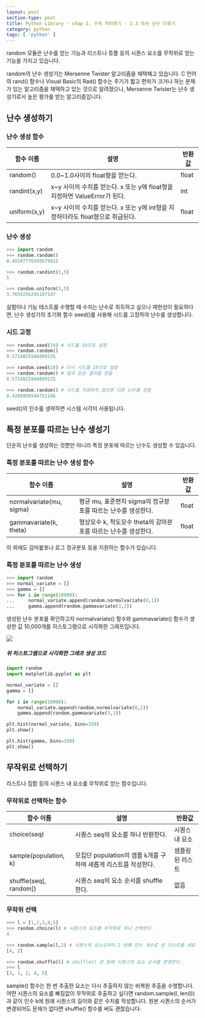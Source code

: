 ```yaml
---
layout: post
section-type: post
title: Python Library - chap 2. 수치 처리하기 - 2.3 의사 난수 다루기
category: python
tags: [ 'python' ]
---
```

random 모듈은 난수를 얻는 기능과 리스트나 튜플 등의 시퀀스 요소를 무작위로 얻는 기능을 가지고 있습니다.  

random의 난수 생성기는 Mersenne Twister 알고리즘을 채택해고 있습니다. C 언어의 rand() 함수나 Visual Basic의 Rad() 함수는 주기가 짧고 편차가 크거나 하는 문제가 있는 알고리즘을 채택하고 있는 것으로 알려졌으나, Mersenne Twister는 난수 생성기로서 높은 평가를 받는 알고리즘입니다.

## 난수 생성하기

### 난수 생성 함수

함수 이름 | 설명 | 반환값
---|---|---
random() | 0.0~1.0사이의 float형을 얻는다. | float
randint(x,y) | x~y 사이의 수치를 얻는다. x 또는 y에 float형을 지정하면 ValueError가 된다. | int
uniform(x,y) | x~y 사이의 수치를 얻는다. x 또는 y에 int형을 지정하더라도 float형으로 취급된다. | float

### 난수 생성

```python
>>> import random
>>> random.random()
0.48197776395679015

>>> random.randint(1,5)
5

>>> random.uniform(1,5)
3.7659256295187147
```

실험이나 기능 테스트를 수행할 때 수치는 난수로 취득하고 싶으나 재현성이 필요하다면, 난수 생성기의 초기화 함수 seed()를 사용해 시드를 고정하여 난수를 생성합니다.

### 시드 고정

```python
>>> random.seed(10) # 시드를 10으로 설정
>>> random.random()
0.5714025946899135

>>> random.seed(10) # 다시 시드를 10으로 설정
>>> random.random() # 앞과 같은 결과를 얻음
0.5714025946899135

>>> random.random() # 시드를 지정하지 않으면 다른 난수를 얻음
0.4288890546751146
```
seed()의 인수를 생략하면 시스템 시각이 사용됩니다.

## 특정 분포를 따르는 난수 생성기
단순히 난수를 생성하는 것뿐만 아니라 특정 분포에 따르는 난수도 생성할 수 있습니다.

### 특정 분포를 따르는 난수 생성 함수

함수 이름 | 설명 | 반환값
---|---|---
normalvariate(mu, sigma) | 평균 mu, 표준편차 sigma의 정규분포를 따르는 난수를 생성한다. | float
gammavariate(k, theta) | 형상모수 k, 척도모수 theta의 감마분포를 따르는 난수를 생성한다. | float

이 외에도 감마붙포나 로그 정규분포 등을 지원하는 함수가 있습니다.

### 특정 분포를 따르는 난수 생성

```python
>>> import random
>>> normal_variate = []
>>> gamma = []
>>> for i in range(10000):
...     normal_variate.append(random.normalvariate(0,1))
...     gamma.append(random.gammavariate(3,1))
```
생성된 난수 분포를 확인하고자 normalvariate() 함수와 gammavariate() 함수가 생성한 값 10,000개를 히스토그램으로 시각화한 그래프입니다.

![]({{site.url}}/img/post/python/library/2_3.png)

##### 위 히스토그램으로 시각화한 그래프 생성 코드

```python
import random
import matplotlib.pyplot as plt

normal_variate = []
gamma = []

for i in range(10000):
    normal_variate.append(random.normalvariate(0,1))
    gamma.append(random.gammavariate(3,1))

plt.hist(normal_variate, bins=350)
plt.show()

plt.hist(gamma, bins=350)
plt.show()
```

## 무작위로 선택하기
리스트나 집합 등의 시퀀스 내 요소를 무작위로 얻는 함수입니다.

### 무작위로 선택하는 함수

함수 이름 | 설명 | 반환값
---|---|---
choice(seq) | 시퀀스 seq의 요소를 하나 반환한다. | 시퀀스 내 요소
sample(population, k) | 모집단 population의 샘플 k개를 구하여 새롭게 리스트를 작성한다. | 샘플링된 리스트
shuffle(seq[, random]) | 시퀀스 seq의 요소 순서를 shuffle한다. | 없음

### 무작위 선택

```python
>>> l = [1,2,3,4,5]
>>> random.choice(l) # 시퀀스의 요소를 무작위로 하나 선택한다.
4

>>> random.sample(l,2) # 시퀀스의 요소로부터 2 번째 인수 개수로 된 리스트를 새로 생성한다.
[4, 2]

>>> random.shuffle(l) # shuffle() 은 원래 시퀀스의 요소 순서를 변경한다.
>>> l
[3, 1, 2, 4, 5]
```

sample() 함수는 한 번 추출한 요소는 다시 추출하지 않는 비복원 추출을 수행합니다. 어떤 시퀀스의 요소를 빠짐없이 무작위로 추출하고 싶다면 random.sample(l, len(l)) 과 같이 인수 k에 원래 시퀀스의 길이와 같은 수치를 작성합니다. 원본 시퀀스의 순서가 변경되어도 문제가 없다면 shuffle() 함수를 써도 괜찮습니다.
